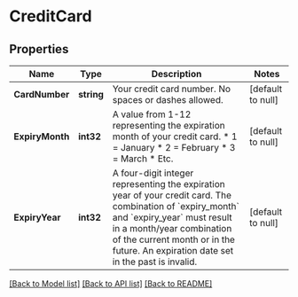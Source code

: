 # CreditCard

## Properties
Name | Type | Description | Notes
------------ | ------------- | ------------- | -------------
**CardNumber** | **string** | Your credit card number. No spaces or dashes allowed. | [default to null]
**ExpiryMonth** | **int32** | A value from 1-12 representing the expiration month of your credit card.    * 1 &#x3D; January   * 2 &#x3D; February   * 3 &#x3D; March   * Etc.  | [default to null]
**ExpiryYear** | **int32** | A four-digit integer representing the expiration year of your credit card. The combination of &#x60;expiry_month&#x60; and &#x60;expiry_year&#x60; must result in a month/year combination of the current month or in the future. An expiration date set in the past is invalid.  | [default to null]

[[Back to Model list]](../README.md#documentation-for-models) [[Back to API list]](../README.md#documentation-for-api-endpoints) [[Back to README]](../README.md)

